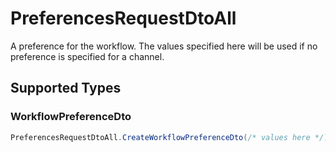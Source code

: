 # PreferencesRequestDtoAll

A preference for the workflow. The values specified here will be used if no preference is specified for a channel.


## Supported Types

### WorkflowPreferenceDto

```csharp
PreferencesRequestDtoAll.CreateWorkflowPreferenceDto(/* values here */);
```
